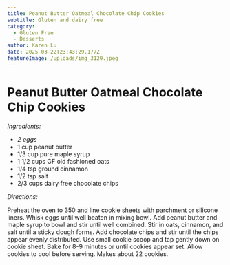 ```yaml
---
title: Peanut Butter Oatmeal Chocolate Chip Cookies
subtitle: Gluten and dairy free
category:
  - Gluten Free
  - Desserts
author: Karen Lu
date: 2025-03-22T23:43:29.177Z
featureImage: /uploads/img_3129.jpeg
---
```

# Peanut Butter Oatmeal Chocolate Chip Cookies

*Ingredients:*

* *2 eggs*
* 1 cup peanut butter
* 1/3 cup  pure maple syrup 
* 1 1/2 cups GF old fashioned oats
* 1/4 tsp ground cinnamon 
* 1/2 tsp salt
* 2/3 cups dairy free chocolate chips

*Directions:*

Preheat the oven to 350 and line cookie sheets with parchment or silicone liners. Whisk eggs until well beaten in mixing bowl.  Add peanut butter and maple syrup to bowl and stir until well combined.  Stir in oats, cinnamon, and salt until a sticky dough forms.  Add chocolate chips and stir until the chips appear evenly distributed.  Use small cookie scoop and tap gently down on cookie sheet.  Bake for 8-9 minutes or until cookies appear set.  Allow cookies to cool before serving.  Makes about 22 cookies.